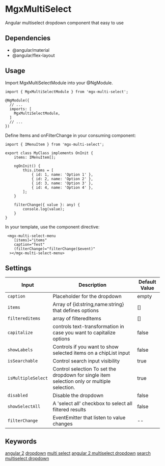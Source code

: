 # MgxMultiSelect

Angular multiselect dropdown component that easy to use  

## Dependencies

- @angular/material 
- @angular/flex-layout

## Usage
Import MgxMultiSelectModule into your @NgModule.
```
import { MgxMultiSelectModule } from 'mgx-multi-select';
 
@NgModule({
  // ...
  imports: [
    MgxMultiSelectModule,
  ]
  // ...
})
```

Define Items and onFilterChange in your consuming component:

```
import { IMenuItem } from 'mgx-multi-select';

export class MyClass implements OnInit {
    items: IMenuItem[];
 
    ngOnInit() {
        this.items = [
            { id: 1, name: 'Option 1' },
            { id: 2, name: 'Option 2' },
            { id: 3, name: 'Option 3' },
            { id: 4, name: 'Option 4' },
        ];
    }

    filterChange({ value }: any) {
        console.log(value);
    }
}
```

In your template, use the component directive:
```
 <mgx-multi-select-menu
    [items]="items"
    caption="Test"
    (filterChange)="filterChange($event)"
  ></mgx-multi-select-menu>

```


## Settings

| Input | Description | Default Value |
| --- | --- | --- |
| `caption` | Placeholder for the dropdown | empty |
| `items` | Array of {id:string,name:string} that defines options | []
| `filtereditems` | array of filteredItems  | []
| `capitalize` | controls text-transformation in case you want to capitalize options | false
| `showLabels` | Controls if you want to show selected items on a chipList input| false
| `isSearchable` | Control search input visibility | true
| `isMultipleSelect` | Control selection To set the dropdown for single item selection only or multiple selection.  | true
| `disabled` | Disable the dropdown | false
| `showSelectAll` | A 'select all' checkbox to select all filtered results | false
| `filterChange` | EventEmitter that listen to value changes | --


## Keywords

[angular 2](https://www.npmjs.com/search?q=keywords:angular%202)
[dropdown](https://www.npmjs.com/search?q=keywords:dropdown)
[multi select](https://www.npmjs.com/search?q=keywords:multi%20select)
[angular 2 multiselect dropdown](https://www.npmjs.com/search?q=keywords:angular%202%20multiselect%20dropdown)
[search multiselect dropdown](https://www.npmjs.com/search?q=keywords:search%20multiselect%20dropdown)
